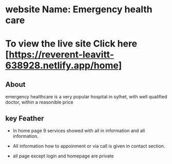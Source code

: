 # website Name: Emergency health care
# To view the live site Click here [https://reverent-leavitt-638928.netlify.app/home]

## About
emergency healthcare is a very popular hospital in sylhet, with well qualified doctor, within a reasonible price 

## key Feather
* In home page 9 services showed with all in information and all information.

* All information how to appoinment or via call is given in contact section.

* all page except login and homepage are private
 